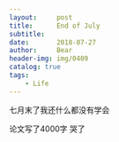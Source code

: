 ```yaml
---
layout:     post                    
title:      End of July               
subtitle:     
date:       2018-07-27              
author:     Bear                     
header-img: img/0409   
catalog: true                       
tags:                              
    - Life
---
```


七月末了我还什么都没有学会

论文写了4000字 哭了